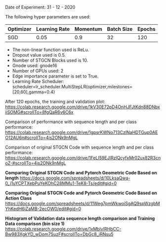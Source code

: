 Date of Experiment: 31 - 12 - 2020

The following hyper parameters are used:

 Optimizer  | Learning Rate |  Momentum    |  Batch Size | Epochs
 ------------- | -------------| ---------- | ---------| -------
 SGD           | 0.05          | 0.9        | 32   | 120 


+ The non-linear function used is ReLu. 
+ Dropout value used is 0.5. 
+ Number of STGCN Blocks used is 10.
+ Gnode used: gnode16
+ Number of GPUs used: 2
+ Edge importance parameter is set to True.
+ Learning Rate Scheduler: scheduler=lr_scheduler.MultiStepLR(optimizer,milestones=[20,60],gamma=0.4)

After 120 epochs, the training and validation plot: https://colab.research.google.com/drive/1kV30E72pD4OnHJFJtKdn88DNbxiiSOMG#scrollTo=8fgQaR6v6C6x

Comparison of performance with sequence length and per class performance: https://colab.research.google.com/drive/1gpsrKWNo713CzlNaHDTGup0AEO12AU6n#scrollTo=4is2ONk9nMgL

Comparison of original STGCN Code with sequence length and per class performance: https://colab.research.google.com/drive/1FeLI59EJIRzlQcyfxMr02ux82R3cnoZ-#scrollTo=4is2ONk9nMgL

**Comparing Original STGCN Code and Pytorch Geometric Code Based on length**
https://docs.google.com/spreadsheets/d/10LksaQwa-0_j1uYCPTXebPuYeKOhC28MMu1-TeK8-Ts/edit#gid=0

**Comparing Original STGCN Code and Pytorch Geometric Code Based on Action Class**
https://docs.google.com/spreadsheets/d/11Weg7pmWkwoiSgAQ9spWzgbMYhKedH6iZaMB-2ecOW0/edit#gid=0

**Histogram of Validation data sequence length comparison and Training Data comparison (bin size 1)**
https://colab.research.google.com/drive/1xMblvIRHbCC-Bw983XgkYD_wDom7SuzF#scrollTo=DbGc8_iRNsu5
